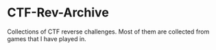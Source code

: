 # CTF-Rev-Archive

Collections of CTF reverse challenges. Most of them are collected from games that I have played in.
